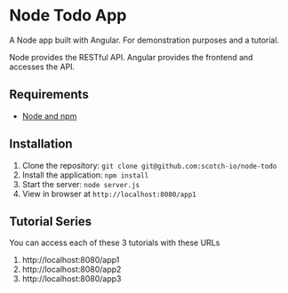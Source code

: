 # Node Todo App

A Node app built with Angular. For demonstration purposes and a tutorial.

Node provides the RESTful API. Angular provides the frontend and accesses the API. 

## Requirements

- [Node and npm](http://nodejs.org)

## Installation

1. Clone the repository: `git clone git@github.com:scotch-io/node-todo`
2. Install the application: `npm install`
3. Start the server: `node server.js`
4. View in browser at `http://localhost:8080/app1`

## Tutorial Series

You can access each of these 3 tutorials with these URLs

1. http://localhost:8080/app1
2. http://localhost:8080/app2
3. http://localhost:8080/app3


